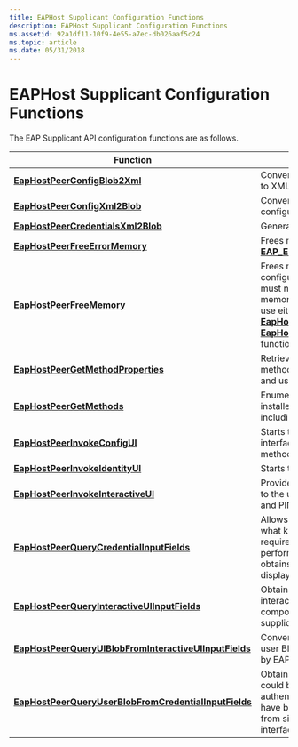 ```yaml
---
title: EAPHost Supplicant Configuration Functions
description: EAPHost Supplicant Configuration Functions
ms.assetid: 92a1df11-10f9-4e55-a7ec-db026aaf5c24
ms.topic: article
ms.date: 05/31/2018
---
```


# EAPHost Supplicant Configuration Functions

The EAP Supplicant API configuration functions are as follows.



| Function                                                                                                           | Description                                                                                                                                                                                                                                                                          |
|--------------------------------------------------------------------------------------------------------------------|--------------------------------------------------------------------------------------------------------------------------------------------------------------------------------------------------------------------------------------------------------------------------------------|
| [**EapHostPeerConfigBlob2Xml**](https://docs.microsoft.com/previous-versions/windows/desktop/api/eaphostpeerconfigapis/nf-eaphostpeerconfigapis-eaphostpeerconfigblob2xml)                                                 | Converts the configuration blob to XML.                                                                                                                                                                                                                                              |
| [**EapHostPeerConfigXml2Blob**](https://docs.microsoft.com/previous-versions/windows/desktop/api/eaphostpeerconfigapis/nf-eaphostpeerconfigapis-eaphostpeerconfigxml2blob)                                                 | Converts XML into the configuration blob.                                                                                                                                                                                                                                            |
| [**EapHostPeerCredentialsXml2Blob**](https://docs.microsoft.com/previous-versions/windows/desktop/api/eaphostpeerconfigapis/nf-eaphostpeerconfigapis-eaphostpeercredentialsxml2blob)                                       | Generates the credentials BLOB.                                                                                                                                                                                                                                                      |
| [**EapHostPeerFreeErrorMemory**](https://docs.microsoft.com/previous-versions/windows/desktop/api/eaphostpeerconfigapis/nf-eaphostpeerconfigapis-eaphostpeerfreeerrormemory)                                               | Frees memory allocated to an [**EAP\_ERROR**](/windows/desktop/api/eaptypes/ns-eaptypes-eap_error) structure.                                                                                                                                                                                                              |
| [**EapHostPeerFreeMemory**](https://docs.microsoft.com/previous-versions/windows/desktop/api/eaphostpeerconfigapis/nf-eaphostpeerconfigapis-eaphostpeerfreememory)                                                         | Frees memory returned by the configuration APIs. This function must not be used to free error memory. To free error memory, use either the [**EapHostPeerFreeEapError**](/previous-versions/windows/desktop/api/eappapis/nf-eappapis-eaphostpeerfreeeaperror) or [**EapHostPeerFreeErrrorMemory**](/previous-versions/windows/desktop/api/eaphostpeerconfigapis/nf-eaphostpeerconfigapis-eaphostpeerfreeerrormemory) function. |
| [**EapHostPeerGetMethodProperties**](/previous-versions/windows/desktop/api/eaphostpeerconfigapis/nf-eaphostpeerconfigapis-eaphostpeergetmethodproperties)                                           | Retrieves properties of an EAP method given the connection and user data.                                                                                                                                                                                                            |
| [**EapHostPeerGetMethods**](https://docs.microsoft.com/previous-versions/windows/desktop/api/eaphostpeerconfigapis/nf-eaphostpeerconfigapis-eaphostpeergetmethods)                                                         | Enumerates all EAP methods installed and available for use, including legacy EAP methods.                                                                                                                                                                                            |
| [**EapHostPeerInvokeConfigUI**](/previous-versions/windows/desktop/api/eaphostpeerconfigapis/nf-eaphostpeerconfigapis-eaphostpeerinvokeconfigui)                                                     | Starts the configuration user interface of the specified EAP method.                                                                                                                                                                                                                 |
| [**EapHostPeerInvokeIdentityUI**](/previous-versions/windows/desktop/api/eaphostpeerconfigapis/nf-eaphostpeerconfigapis-eaphostpeerinvokeidentityui)                                                 | Starts the identity user interface.                                                                                                                                                                                                                                                  |
| [**EapHostPeerInvokeInteractiveUI**](https://docs.microsoft.com/previous-versions/windows/desktop/api/eaphostpeerconfigapis/nf-eaphostpeerconfigapis-eaphostpeerinvokeinteractiveui)                                       | Provides credentials interactivity to the user, such as a smart card and PIN for example.                                                                                                                                                                                            |
| [**EapHostPeerQueryCredentialInputFields**](/previous-versions/windows/desktop/api/eaphostpeerconfigapis/nf-eaphostpeerconfigapis-eaphostpeerquerycredentialinputfields)                             | Allows the user to determine what kind of credentials are required by the methods to perform authentication. It also obtains the fields to be displayed in the user interface.                                                                                                       |
| [**EapHostPeerQueryInteractiveUIInputFields**](/previous-versions/windows/desktop/api/eaphostpeerconfigapis/nf-eaphostpeerconfigapis-eaphostpeerqueryinteractiveuiinputfields)                       | Obtains the input fields for interactive user interface components to raise on the supplicant.                                                                                                                                                                                       |
| [**EapHostPeerQueryUIBlobFromInteractiveUIInputFields**](/previous-versions/windows/desktop/api/eapmethodpeerapis/nf-eapmethodpeerapis-eappeerqueryuiblobfrominteractiveuiinputfields)       | Converts user information into a user BLOB that can consumed by EAPHost run-time functions.                                                                                                                                                                                          |
| [**EapHostPeerQueryUserBlobFromCredentialInputFields**](https://docs.microsoft.com/previous-versions/windows/desktop/api/eaphostpeerconfigapis/nf-eaphostpeerconfigapis-eaphostpeerqueryuserblobfromcredentialinputfields) | Obtains the credential BLOB that could be used start authentication once user inputs have been received from the from single sign-on user interface.                                                                                                                                 |



 

 

 




